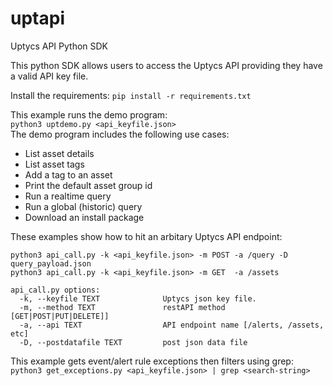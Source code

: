 # uptapi
Uptycs API Python SDK

This python SDK allows users to access the Uptycs API providing they have a valid API key file. 

Install the requirements: 
`pip install -r requirements.txt`

This example runs the demo program:  
`python3 uptdemo.py <api_keyfile.json>`  
The demo program includes the following use cases:
 - List asset details
 - List asset tags
 - Add a tag to an asset
 - Print the default asset group id
 - Run a realtime query
 - Run a global (historic) query
 - Download an install package

  
These examples show how to hit an arbitary Uptycs API endpoint: 
```
python3 api_call.py -k <api_keyfile.json> -m POST -a /query -D query_payload.json
python3 api_call.py -k <api_keyfile.json> -m GET  -a /assets 
 
api_call.py options:
  -k, --keyfile TEXT              Uptycs json key file.
  -m, --method TEXT               restAPI method [GET|POST|PUT|DELETE]]
  -a, --api TEXT                  API endpoint name [/alerts, /assets, etc]
  -D, --postdatafile TEXT         post json data file
```

   
This example gets event/alert rule exceptions then filters using grep:  
`python3 get_exceptions.py <api_keyfile.json> | grep <search-string>`
